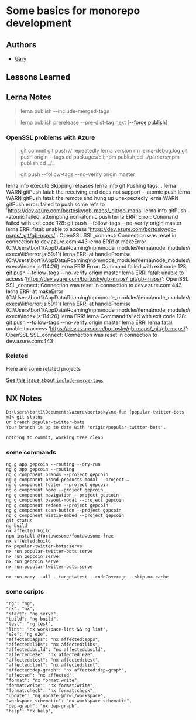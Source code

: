 # Some basics for monorepo development

## Authors

- [Gary](https://www.github.com/GaryB432)

## Lessons Learned

## Lerna Notes

> lerna publish --include-merged-tags

> lerna publish prerelease --pre-dist-tag next [[--force publish](https://github.com/lerna/lerna/issues/2069)]

### OpenSSL problems with Azure

> git commit
> git push // repeatedly
> lerna version
> rm lerna-debug.log
> git push origin --tags
> cd packages/cli;npm publish;cd ../parsers;npm publish;cd ../..

> git push --follow-tags --no-verify origin master

lerna info execute Skipping releases
lerna info git Pushing tags...
lerna WARN gitPush fatal: the receiving end does not support --atomic push
lerna WARN gitPush fatal: the remote end hung up unexpectedly
lerna WARN gitPush error: failed to push some refs to 'https://dev.azure.com/bortosky/gb-maps/_git/gb-maps'
lerna info gitPush --atomic failed, attempting non-atomic push
lerna ERR! Error: Command failed with exit code 128: git push --follow-tags --no-verify origin master
lerna ERR! fatal: unable to access 'https://dev.azure.com/bortosky/gb-maps/_git/gb-maps/': OpenSSL SSL_connect: Connection was reset in connection to dev.azure.com:443
lerna ERR! at makeError (C:\Users\bort1\AppData\Roaming\npm\node_modules\lerna\node_modules\execa\lib\error.js:59:11)
lerna ERR! at handlePromise (C:\Users\bort1\AppData\Roaming\npm\node_modules\lerna\node_modules\execa\index.js:114:26)
lerna ERR! Error: Command failed with exit code 128: git push --follow-tags --no-verify origin master
lerna ERR! fatal: unable to access 'https://dev.azure.com/bortosky/gb-maps/_git/gb-maps/': OpenSSL SSL_connect: Connection was reset in connection to dev.azure.com:443
lerna ERR! at makeError (C:\Users\bort1\AppData\Roaming\npm\node_modules\lerna\node_modules\execa\lib\error.js:59:11)
lerna ERR! at handlePromise (C:\Users\bort1\AppData\Roaming\npm\node_modules\lerna\node_modules\execa\index.js:114:26)
lerna ERR! lerna Command failed with exit code 128: git push --follow-tags --no-verify origin master
lerna ERR! lerna fatal: unable to access 'https://dev.azure.com/bortosky/gb-maps/_git/gb-maps/': OpenSSL SSL_connect: Connection was reset in connection to dev.azure.com:443

### Related

Here are some related projects

[See this issue about `include-merge-tags`](https://stackoverflow.com/questions/60180630/lerna-always-lists-all-packages-ready-to-publish-when-running-workflow-of-github/66102980?noredirect=1#comment120041007_66102980)

## NX Notes

```
D:\Users\bort1\Documents\azure\bortosky\nx-fun [popular-twitter-bots ≡]> git status
On branch popular-twitter-bots
Your branch is up to date with 'origin/popular-twitter-bots'.

nothing to commit, working tree clean
```

### some commands

```
ng g app gepcoin --routing --dry-run
ng g app gepcoin --routing
ng g component brands --project gepcoin
ng g component brand-products-modal --project …
ng g component footer --project gepcoin
ng g component home --project gepcoin
ng g component navigation --project gepcoin
ng g component payout-modal --project gepcoin
ng g component redeem --project gepcoin
ng g component scan-button --project gepcoin
ng g component wistia-embed --project gepcoin
git status
ng build
nx affected:build
npm install @fortawesome/fontawesome-free
nx affected:build
nx popular-twitter-bots:serve
nx run popular-twitter-bots:serve
nx run gepcoin:serve
nx run gepcoin:serve
nx run popular-twitter-bots:serve

nx run-many --all --target=test --codeCoverage --skip-nx-cache
```

### some scripts

```
"ng": "ng",
"nx": "nx",
"start": "ng serve",
"build": "ng build",
"test": "ng test",
"lint": "nx workspace-lint && ng lint",
"e2e": "ng e2e",
"affected:apps": "nx affected:apps",
"affected:libs": "nx affected:libs",
"affected:build": "nx affected:build",
"affected:e2e": "nx affected:e2e",
"affected:test": "nx affected:test",
"affected:lint": "nx affected:lint",
"affected:dep-graph": "nx affected:dep-graph",
"affected": "nx affected",
"format": "nx format:write",
"format:write": "nx format:write",
"format:check": "nx format:check",
"update": "ng update @nrwl/workspace",
"workspace-schematic": "nx workspace-schematic",
"dep-graph": "nx dep-graph",
"help": "nx help",
```
